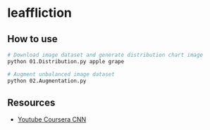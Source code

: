 # leaffliction

## How to use

```bash
# Download image dataset and generate distribution chart image
python 01.Distribution.py apple grape

# Augment unbalanced image dataset
python 02.Augmentation.py
```

## Resources

- [Youtube Coursera CNN](https://www.youtube.com/playlist?list=PLkDaE6sCZn6Gl29AoE31iwdVwSG-KnDzF)
